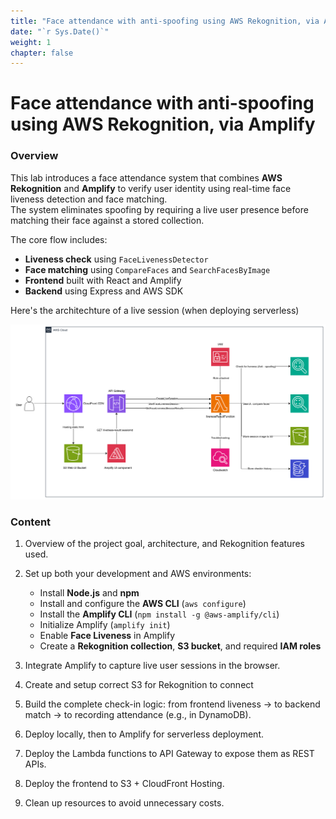 ```yaml
---
title: "Face attendance with anti-spoofing using AWS Rekognition, via Amplify"
date: "`r Sys.Date()`"
weight: 1
chapter: false
---
```


# Face attendance with anti-spoofing using AWS Rekognition, via Amplify

### Overview

This lab introduces a face attendance system that combines **AWS Rekognition** and **Amplify** to verify user identity using real-time face liveness detection and face matching.  
The system eliminates spoofing by requiring a live user presence before matching their face against a stored collection.

The core flow includes:

- **Liveness check** using `FaceLivenessDetector`
- **Face matching** using `CompareFaces` and `SearchFacesByImage`
- **Frontend** built with React and Amplify
- **Backend** using Express and AWS SDK

Here's the architechture of a live session (when deploying serverless)

![alt text](image-1.png)

### Content

1. Overview of the project goal, architecture, and Rekognition features used.

2. Set up both your development and AWS environments:

   - Install **Node.js** and **npm**
   - Install and configure the **AWS CLI** (`aws configure`)
   - Install the **Amplify CLI** (`npm install -g @aws-amplify/cli`)
   - Initialize Amplify (`amplify init`)
   - Enable **Face Liveness** in Amplify
   - Create a **Rekognition collection**, **S3 bucket**, and required **IAM roles**

3. Integrate Amplify to capture live user sessions in the browser.

4. Create and setup correct S3 for Rekognition to connect

5. Build the complete check-in logic: from frontend liveness → to backend match → to recording attendance (e.g., in DynamoDB).

6. Deploy locally, then to Amplify for serverless deployment.

7. Deploy the Lambda functions to API Gateway to expose them as REST APIs.

8. Deploy the frontend to S3 + CloudFront Hosting.

9. Clean up resources to avoid unnecessary costs.
